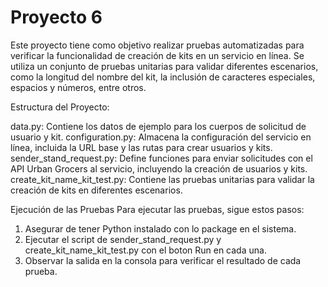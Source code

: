 # Proyecto 6
Este proyecto tiene como objetivo realizar pruebas automatizadas para verificar la funcionalidad de creación de kits en un servicio en línea. Se utiliza un conjunto de pruebas unitarias para validar diferentes escenarios, como la longitud del nombre del kit, la inclusión de caracteres especiales, espacios y números, entre otros.

Estructura del Proyecto:

data.py: Contiene los datos de ejemplo para los cuerpos de solicitud de usuario y kit.
configuration.py: Almacena la configuración del servicio en línea, incluida la URL base y las rutas para crear usuarios y kits.
sender_stand_request.py: Define funciones para enviar solicitudes con el API Urban Grocers al servicio, incluyendo la creación de usuarios y kits.
create_kit_name_kit_test.py: Contiene las pruebas unitarias para validar la creación de kits en diferentes escenarios.

Ejecución de las Pruebas
Para ejecutar las pruebas, sigue estos pasos:
1. Asegurar de tener Python instalado con lo package en el sistema.
2. Ejecutar el script de sender_stand_request.py y create_kit_name_kit_test.py con el boton Run en cada una.
3. Observar la salida en la consola para verificar el resultado de cada prueba.
